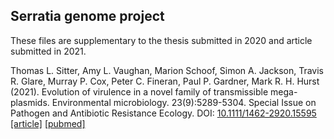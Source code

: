 
## Serratia genome project
These files are supplementary to the thesis submitted in 2020 and article submitted in 2021.  

Thomas L. Sitter, Amy L. Vaughan, Marion Schoof, Simon A. Jackson, Travis R. Glare, Murray P. Cox, Peter C. Fineran, Paul P. Gardner, Mark R. H. Hurst (2021). Evolution of virulence in a novel family of transmissible mega-plasmids. Environmental microbiology. 23(9):5289-5304. Special Issue on Pathogen and Antibiotic Resistance Ecology. DOI: <a href="https://doi.org/10.1111/1462-2920.15595">10.1111/1462-2920.15595</a> <a href="https://ami-journals.onlinelibrary.wiley.com/doi/10.1111/1462-2920.15595">[article]</a> <a href="https://pubmed.ncbi.nlm.nih.gov/33989447/">[pubmed]</a>

